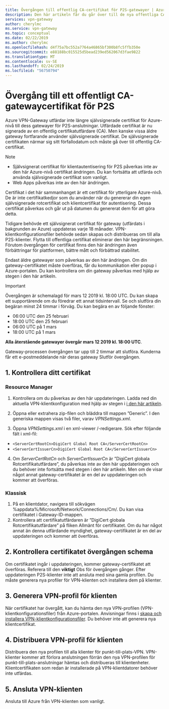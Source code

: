 ```yaml
---
title: Övergången till offentlig CA-certifikat för P2S-gatewayer | Azure VPN Gateway | Microsoft Docs
description: Den här artikeln får du går över till de nya offentliga CA-certifikat för P2S-gatewayer.
services: vpn-gateway
author: cherylmc
ms.service: vpn-gateway
ms.topic: conceptual
ms.date: 02/22/2019
ms.author: cherylmc
ms.openlocfilehash: d4f75a7bc552a7764a46865bf300b8fc5ffb350e
ms.sourcegitcommit: e88188bc015525d5bead239ed562067d3fae9822
ms.translationtype: MT
ms.contentlocale: sv-SE
ms.lasthandoff: 02/24/2019
ms.locfileid: "56750794"
---
```

# <a name="transition-to-a-public-ca-gateway-certificate-for-p2s"></a>Övergång till ett offentligt CA-gatewaycertifikat för P2S

Azure VPN-Gateway utfärdar inte längre självsignerade certifikat för Azure-nivå till dess gatewayer för P2S-anslutningar. Utfärdade certifikat är nu signerade av en offentlig certifikatutfärdare (CA). Men kanske vissa äldre gateway fortfarande använder självsignerade certifikat. De självsignerade certifikaten närmar sig sitt förfallodatum och måste gå över till offentlig CA-certifikat.

>[!NOTE]
> * Självsignerat certifikat för klientautentisering för P2S påverkas inte av den här Azure-nivå certifikat ändringen. Du kan fortsätta att utfärda och använda självsignerade certifikat som vanligt.
> * Web Apps påverkas inte av den här ändringen.
>

Certifikat i det här sammanhanget är ett certifikat för ytterligare Azure-nivå. De är inte certifikatkedjor som du använder när du genererar din egen självsignerade rotcertifikat och klientcertifikat för autentisering. Dessa certifikat påverkas och går ut på datumen du genererat dem för att göra detta.

Tidigare behövde ett självsignerat certifikat för gateway (utfärdats i bakgrunden av Azure) uppdateras varje 18 månader. VPN-klientkonfigurationsfiler behövde sedan skapas och distribueras om till alla P2S-klienter. Flytta till offentliga certifikat eliminerar den här begränsningen. Förutom övergången för certifikat finns den här ändringen även förbättringar för plattformen, bättre mått och förbättrad stabilitet.

Endast äldre gatewayer som påverkas av den här ändringen. Om din gateway-certifikatet måste överföras, får du kommunikation eller popup i Azure-portalen. Du kan kontrollera om din gateway påverkas med hjälp av stegen i den här artikeln.

> [!IMPORTANT]
> Övergången är schemalagd för mars 12 2019 kl. 18:00 UTC. Du kan skapa ett supportärende om du föredrar ett annat tidsintervall. Se och slutföra din begäran minst 24 timmar i förväg.  Du kan begära en av följande fönster:
>
> * 06:00 UTC den 25 februari
> * 18:00 UTC den 25 februari
> * 06:00 UTC på 1 mars
> * 18:00 UTC på 1 mars
>
> **Alla återstående gatewayer övergår mars 12 2019 kl. 18:00 UTC**.
>
> Gateway-processen övergången tar upp till 2 timmar att slutföra. Kunderna får ett e-postmeddelande när deras gateway Slutför övergången.
> 

## <a name="1-verify-your-certificate"></a>1. Kontrollera ditt certifikat

### <a name="resource-manager"></a>Resource Manager

1. Kontrollera om du påverkas av den här uppdateringen. Ladda ned din aktuella VPN-klientkonfiguration med hjälp av stegen i [i den här artikeln](point-to-site-vpn-client-configuration-azure-cert.md).

2. Öppna eller extrahera zip-filen och bläddra till mappen ”Generic”. I den generiska mappen visas två filer, varav *VPNSettings.xml*.
3. Öppna *VPNSettings.xml* i en xml-viewer /-redigerare. Sök efter följande fält i xml-fil:

  * `<ServerCertRootCn>DigiCert Global Root CA</ServerCertRootCn>`
  * `<ServerCertIssuerCn>DigiCert Global Root CA</ServerCertIssuerCn>`
4. Om *ServerCertRotCn* och *ServerCertIssuerCn* är ”DigiCert globala Rotcertifikatutfärdare”, du påverkas inte av den här uppdateringen och du behöver inte fortsätta med stegen i den här artikeln. Men om de visar något annat gateway-certifikatet är en del av uppdateringen och kommer att överföras.

### <a name="classic"></a>Klassisk

1. På en klientdator, navigera till sökvägen %appdata%/Microsoft/Network/Connections/Cm/<gatewayID>. Du kan visa certifikatet i Gateway-ID-mappen.
2. Kontrollera att certifikatutfärdaren är ”DigiCert globala Rotcertifikatutfärdare” på fliken Allmänt för certifikatet. Om du har något annat än denna utfärdande myndighet, gateway-certifikatet är en del av uppdateringen och kommer att överföras.

## <a name="2-check-certificate-transition-schedule"></a>2. Kontrollera certifikatet övergången schema

Om certifikatet ingår i uppdateringen, kommer gateway-certifikatet att överföras. Referera till den **viktigt** Obs för övergången gånger. Efter uppdateringen P2S-klienter inte att ansluta med sina gamla profilen. Du måste generera nya profiler för VPN-klienten och installera dem på klienter.

## <a name="3-generate-vpn-client-configuration-profile"></a>3. Generera VPN-profil för klienten

När certifikatet har övergått, kan du hämta den nya VPN-profilen (VPN-klientkonfigurationsfiler) från Azure-portalen. Anvisningar finns i [skapa och installera VPN-klientkonfigurationsfiler](point-to-site-vpn-client-configuration-azure-cert.md). Du behöver inte att generera nya klientcertifikat.

## <a name="4-deploy-vpn-client-profile"></a>4. Distribuera VPN-profil för klienten

Distribuera den nya profilen till alla klienter för punkt-till-plats-VPN. VPN-klienter kommer att förlora anslutningen förrän den nya VPN-profilen för punkt-till-plats-anslutningar hämtas och distribueras till klientenheter. Klientcertifikaten som redan är installerade på VPN-klientdatorer behöver inte utfärdas.

## <a name="5-connect-the-vpn-client"></a>5. Ansluta VPN-klienten

Ansluta till Azure från VPN-klienten som vanligt.
